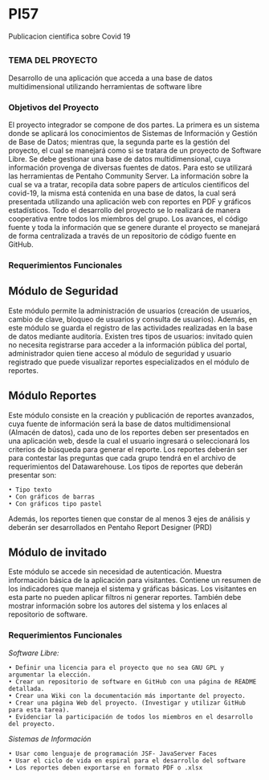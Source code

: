# PI57
Publicacion cientifica sobre Covid 19
## 

### TEMA DEL PROYECTO

Desarrollo de una aplicación que acceda a una base de datos multidimensional utilizando herramientas de software libre


### Objetivos del Proyecto

El proyecto integrador se compone de dos partes. La primera es un sistema donde se aplicará los conocimientos de Sistemas de Información y Gestión de Base de Datos; mientras que, la segunda parte es la gestión del proyecto, el cual se manejará como si se tratara de un proyecto de Software Libre.
Se debe gestionar una base de datos multidimensional, cuya información provenga de diversas fuentes de datos. Para esto se utilizará las herramientas de Pentaho Community Server. La información sobre la cual se va a tratar, recopila data sobre papers de artículos cientificos del covid-19, la misma está contenida en una base de datos, la cual será presentada utilizando una aplicación web con reportes en PDF y gráficos estadísticos.
Todo el desarrollo del proyecto se lo realizará de manera cooperativa entre todos los miembros del grupo. Los avances, el código fuente y toda la información que se genere durante el proyecto se manejará de forma centralizada a través de un repositorio de código fuente en GitHub.



### Requerimientos Funcionales
## Módulo de Seguridad
Este módulo permite la administración de usuarios (creación de usuarios, cambio de clave, bloqueo de usuarios y consulta de usuarios). Además, en este módulo se guarda el registro de las actividades realizadas en la base de datos mediante auditoría. Existen tres tipos de usuarios: invitado quien no necesita registrarse para acceder a la información pública del portal, administrador quien tiene acceso al módulo de seguridad y usuario registrado que puede visualizar reportes especializados en el módulo de reportes.

## Módulo Reportes
Este módulo consiste en la creación y publicación de reportes avanzados, cuya fuente de información será la base de datos multidimensional (Almacén de datos), cada uno de los reportes deben ser presentados en una aplicación web, desde la cual el usuario ingresará o seleccionará los criterios de búsqueda para generar el reporte. Los reportes deberán ser para contestar las preguntas que cada grupo tendrá en el archivo de requerimientos del Datawarehouse.
Los tipos de reportes que deberán presentar son:
```
• Tipo texto
• Con gráficos de barras
• Con gráficos tipo pastel
```
Además, los reportes tienen que constar de al menos 3 ejes de análisis y deberán ser desarrollados en Pentaho Report Designer (PRD)

## Módulo de invitado
Este módulo se accede sin necesidad de autenticación. Muestra información básica de la aplicación para visitantes. Contiene un resumen de los indicadores que maneja
el sistema y gráficas básicas. Los visitantes en esta parte no pueden aplicar filtros ni generar reportes. También debe mostrar información sobre los autores del sistema
y los enlaces al repositorio de software.




### Requerimientos Funcionales
_Software Libre:_

```
• Definir una licencia para el proyecto que no sea GNU GPL y argumentar la elección.
• Crear un repositorio de software en GitHub con una página de README detallada.
• Crear una Wiki con la documentación más importante del proyecto.
• Crear una página Web del proyecto. (Investigar y utilizar GitHub para esta tarea).
• Evidenciar la participación de todos los miembros en el desarrollo del proyecto.
```

_Sistemas de Información_

```
• Usar como lenguaje de programación JSF- JavaServer Faces
• Usar el ciclo de vida en espiral para el desarrollo del software
• Los reportes deben exportarse en formato PDF o .xlsx
```
